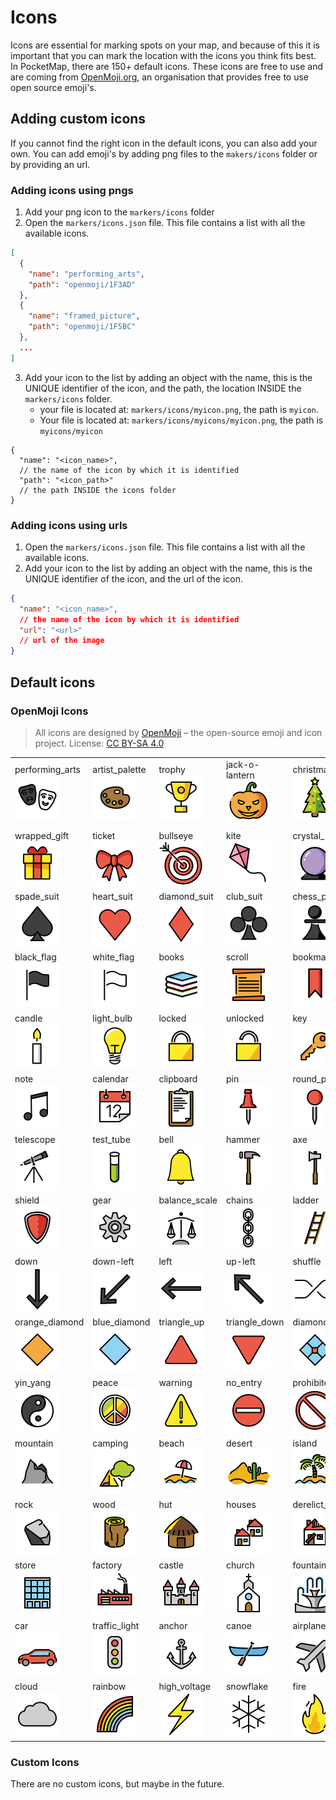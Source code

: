 # Icons

Icons are essential for marking spots on your map, and because of this it is important that you can mark the location
with the icons you think fits best.
In PocketMap, there are 150+ default icons. These icons are free to use and are coming
from [OpenMoji.org](http://openmoji.org/), an organisation that provides free to use open source emoji's.

## Adding custom icons

If you cannot find the right icon in the default icons, you can also add your own. You can add emoji's by adding png
files to the `makers/icons` folder or by providing an url.

### Adding icons using pngs

1. Add your png icon to the `markers/icons` folder
2. Open the `markers/icons.json` file. This file contains a list with all the available icons.

```json
[
  {
    "name": "performing_arts",
    "path": "openmoji/1F3AD"
  },
  {
    "name": "framed_picture",
    "path": "openmoji/1F5BC"
  },
  ...
]
```

3. Add your icon to the list by adding an object with the name, this is the UNIQUE identifier of the icon, and the path,
   the location INSIDE the `markers/icons` folder.
    - your file is located at: `markers/icons/myicon.png`, the path is `myicon`.
    - Your file is located at: `markers/icons/myicons/myicon.png`, the path is `myicons/myicon`

```json5
{
  "name": "<icon_name>",
  // the name of the icon by which it is identified
  "path": "<icon_path>"
  // the path INSIDE the icons folder
}
```

### Adding icons using urls

1. Open the `markers/icons.json` file. This file contains a list with all the available icons.
2. Add your icon to the list by adding an object with the name, this is the UNIQUE identifier of the icon, and the url
   of the icon.

```json
{
  "name": "<icon_name>",
  // the name of the icon by which it is identified
  "url": "<url>"
  // url of the image
}
```

## Default icons

### OpenMoji Icons

> All icons are designed by [OpenMoji](https://openmoji.org/) – the open-source emoji and icon project.
> License: [CC BY-SA 4.0](https://creativecommons.org/licenses/by-sa/4.0/#)

|                                                                                                                            |                                                                                                                          |                                                                                                                      |                                                                                                                          |                                                                                                                              |                                                                                                                        |                                                                                                                          |                                                                                                                      |                                                                                                                          |                                                                                                                              |
|----------------------------------------------------------------------------------------------------------------------------|--------------------------------------------------------------------------------------------------------------------------|----------------------------------------------------------------------------------------------------------------------|--------------------------------------------------------------------------------------------------------------------------|------------------------------------------------------------------------------------------------------------------------------|------------------------------------------------------------------------------------------------------------------------|--------------------------------------------------------------------------------------------------------------------------|----------------------------------------------------------------------------------------------------------------------|--------------------------------------------------------------------------------------------------------------------------|------------------------------------------------------------------------------------------------------------------------------|
| performing_arts<br>[<img alt='performing_arts' src='icons/openmoji/1F3AD.png'>](https://openmoji.org/library/emoji-1F3AD/) | artist_palette<br>[<img alt='artist_palette' src='icons/openmoji/1F3A8.png'>](https://openmoji.org/library/emoji-1F3A8/) | trophy<br>[<img alt='trophy' src='icons/openmoji/1F3C6.png'>](https://openmoji.org/library/emoji-1F3C6/)             | jack-o-lantern<br>[<img alt='jack-o-lantern' src='icons/openmoji/1F383.png'>](https://openmoji.org/library/emoji-1F383/) | christmas_tree<br>[<img alt='christmas_tree' src='icons/openmoji/1F384.png'>](https://openmoji.org/library/emoji-1F384/)     | fireworks<br>[<img alt='fireworks' src='icons/openmoji/1F386.png'>](https://openmoji.org/library/emoji-1F386/)         | firecracker<br>[<img alt='firecracker' src='icons/openmoji/1F9E8.png'>](https://openmoji.org/library/emoji-1F9E8/)       | sparkles<br>[<img alt='sparkles' src='icons/openmoji/2728.png'>](https://openmoji.org/library/emoji-2728/)           | balloon<br>[<img alt='balloon' src='icons/openmoji/1F388.png'>](https://openmoji.org/library/emoji-1F388/)               | party_popper<br>[<img alt='party_popper' src='icons/openmoji/1F389.png'>](https://openmoji.org/library/emoji-1F389/)         |
| wrapped_gift<br>[<img alt='wrapped_gift' src='icons/openmoji/1F381.png'>](https://openmoji.org/library/emoji-1F381/)       | ticket<br>[<img alt='ticket' src='icons/openmoji/1F380.png'>](https://openmoji.org/library/emoji-1F380/)                 | bullseye<br>[<img alt='bullseye' src='icons/openmoji/1F3AF.png'>](https://openmoji.org/library/emoji-1F3AF/)         | kite<br>[<img alt='kite' src='icons/openmoji/1FA81.png'>](https://openmoji.org/library/emoji-1FA81/)                     | crystal_ball<br>[<img alt='crystal_ball' src='icons/openmoji/1F52E.png'>](https://openmoji.org/library/emoji-1F52E/)         | magic_wand<br>[<img alt='magic_wand' src='icons/openmoji/1FA84.png'>](https://openmoji.org/library/emoji-1FA84/)       | game_die<br>[<img alt='game_die' src='icons/openmoji/1F3B2.png'>](https://openmoji.org/library/emoji-1F3B2/)             | puzzle_piece<br>[<img alt='puzzle_piece' src='icons/openmoji/1F9E9.png'>](https://openmoji.org/library/emoji-1F9E9/) | teddy_bear<br>[<img alt='teddy_bear' src='icons/openmoji/1F9F8.png'>](https://openmoji.org/library/emoji-1F9F8/)         | pinata<br>[<img alt='pinata' src='icons/openmoji/1FA85.png'>](https://openmoji.org/library/emoji-1FA85/)                     |
| spade_suit<br>[<img alt='spade_suit' src='icons/openmoji/2660.png'>](https://openmoji.org/library/emoji-2660/)             | heart_suit<br>[<img alt='heart_suit' src='icons/openmoji/2665.png'>](https://openmoji.org/library/emoji-2665/)           | diamond_suit<br>[<img alt='diamond_suit' src='icons/openmoji/2666.png'>](https://openmoji.org/library/emoji-2666/)   | club_suit<br>[<img alt='club_suit' src='icons/openmoji/2663.png'>](https://openmoji.org/library/emoji-2663/)             | chess_pawn<br>[<img alt='chess_pawn' src='icons/openmoji/265F.png'>](https://openmoji.org/library/emoji-265F/)               | fishing_pole<br>[<img alt='fishing_pole' src='icons/openmoji/1F3A3.png'>](https://openmoji.org/library/emoji-1F3A3/)   | tree<br>[<img alt='tree' src='icons/openmoji/1F333.png'>](https://openmoji.org/library/emoji-1F333/)                     | cactus<br>[<img alt='cactus' src='icons/openmoji/1F335.png'>](https://openmoji.org/library/emoji-1F335/)             | chequered_flag<br>[<img alt='chequered_flag' src='icons/openmoji/1F3C1.png'>](https://openmoji.org/library/emoji-1F3C1/) | triangular_flag<br>[<img alt='triangular_flag' src='icons/openmoji/1F6A9.png'>](https://openmoji.org/library/emoji-1F6A9/)   |
| black_flag<br>[<img alt='black_flag' src='icons/openmoji/1F3F4.png'>](https://openmoji.org/library/emoji-1F3F4/)           | white_flag<br>[<img alt='white_flag' src='icons/openmoji/1F3F3.png'>](https://openmoji.org/library/emoji-1F3F3/)         | books<br>[<img alt='books' src='icons/openmoji/1F4DA.png'>](https://openmoji.org/library/emoji-1F4DA/)               | scroll<br>[<img alt='scroll' src='icons/openmoji/1F4DC.png'>](https://openmoji.org/library/emoji-1F4DC/)                 | bookmark<br>[<img alt='bookmark' src='icons/openmoji/1F516.png'>](https://openmoji.org/library/emoji-1F516/)                 | door<br>[<img alt='door' src='icons/openmoji/1F6AA.png'>](https://openmoji.org/library/emoji-1F6AA/)                   | window<br>[<img alt='window' src='icons/openmoji/1FA9F.png'>](https://openmoji.org/library/emoji-1FA9F/)                 | bed<br>[<img alt='bed' src='icons/openmoji/1F6CF.png'>](https://openmoji.org/library/emoji-1F6CF/)                   | camera<br>[<img alt='camera' src='icons/openmoji/1F4F7.png'>](https://openmoji.org/library/emoji-1F4F7/)                 | magnifying_glass<br>[<img alt='magnifying_glass' src='icons/openmoji/1F50D.png'>](https://openmoji.org/library/emoji-1F50D/) |
| candle<br>[<img alt='candle' src='icons/openmoji/1F56F.png'>](https://openmoji.org/library/emoji-1F56F/)                   | light_bulb<br>[<img alt='light_bulb' src='icons/openmoji/1F4A1.png'>](https://openmoji.org/library/emoji-1F4A1/)         | locked<br>[<img alt='locked' src='icons/openmoji/1F512.png'>](https://openmoji.org/library/emoji-1F512/)             | unlocked<br>[<img alt='unlocked' src='icons/openmoji/1F513.png'>](https://openmoji.org/library/emoji-1F513/)             | key<br>[<img alt='key' src='icons/openmoji/1F511.png'>](https://openmoji.org/library/emoji-1F511/)                           | old_key<br>[<img alt='old_key' src='icons/openmoji/1F5DD.png'>](https://openmoji.org/library/emoji-1F5DD/)             | envelope<br>[<img alt='envelope' src='icons/openmoji/2709.png'>](https://openmoji.org/library/emoji-2709/)               | package<br>[<img alt='package' src='icons/openmoji/1F4E6.png'>](https://openmoji.org/library/emoji-1F4E6/)           | money_bag<br>[<img alt='money_bag' src='icons/openmoji/1F4B0.png'>](https://openmoji.org/library/emoji-1F4B0/)           | coin<br>[<img alt='coin' src='icons/openmoji/1FA99.png'>](https://openmoji.org/library/emoji-1FA99/)                         |
| note<br>[<img alt='note' src='icons/openmoji/1F3B5.png'>](https://openmoji.org/library/emoji-1F3B5/)                       | calendar<br>[<img alt='calendar' src='icons/openmoji/1F4C5.png'>](https://openmoji.org/library/emoji-1F4C5/)             | clipboard<br>[<img alt='clipboard' src='icons/openmoji/1F4CB.png'>](https://openmoji.org/library/emoji-1F4CB/)       | pin<br>[<img alt='pin' src='icons/openmoji/1F4CC.png'>](https://openmoji.org/library/emoji-1F4CC/)                       | round_pin<br>[<img alt='round_pin' src='icons/openmoji/1F4CD.png'>](https://openmoji.org/library/emoji-1F4CD/)               | paperclip<br>[<img alt='paperclip' src='icons/openmoji/1F4CE.png'>](https://openmoji.org/library/emoji-1F4CE/)         | coffin<br>[<img alt='coffin' src='icons/openmoji/26B0.png'>](https://openmoji.org/library/emoji-26B0/)                   | headstone<br>[<img alt='headstone' src='icons/openmoji/1FAA6.png'>](https://openmoji.org/library/emoji-1FAA6/)       | placard<br>[<img alt='placard' src='icons/openmoji/1FAA7.png'>](https://openmoji.org/library/emoji-1FAA7/)               | moai<br>[<img alt='moai' src='icons/openmoji/1F5FF.png'>](https://openmoji.org/library/emoji-1F5FF/)                         |
| telescope<br>[<img alt='telescope' src='icons/openmoji/1F52D.png'>](https://openmoji.org/library/emoji-1F52D/)             | test_tube<br>[<img alt='test_tube' src='icons/openmoji/1F9EA.png'>](https://openmoji.org/library/emoji-1F9EA/)           | bell<br>[<img alt='bell' src='icons/openmoji/1F514.png'>](https://openmoji.org/library/emoji-1F514/)                 | hammer<br>[<img alt='hammer' src='icons/openmoji/1F528.png'>](https://openmoji.org/library/emoji-1F528/)                 | axe<br>[<img alt='axe' src='icons/openmoji/1FA93.png'>](https://openmoji.org/library/emoji-1FA93/)                           | pickaxe<br>[<img alt='pickaxe' src='icons/openmoji/26CF.png'>](https://openmoji.org/library/emoji-26CF/)               | hammer_and_pick<br>[<img alt='hammer_and_pick' src='icons/openmoji/2692.png'>](https://openmoji.org/library/emoji-2692/) | sword<br>[<img alt='sword' src='icons/openmoji/1F5E1.png'>](https://openmoji.org/library/emoji-1F5E1/)               | crossed_swords<br>[<img alt='crossed_swords' src='icons/openmoji/2694.png'>](https://openmoji.org/library/emoji-2694/)   | bow_and_arrow<br>[<img alt='bow_and_arrow' src='icons/openmoji/1F3F9.png'>](https://openmoji.org/library/emoji-1F3F9/)       |
| shield<br>[<img alt='shield' src='icons/openmoji/1F6E1.png'>](https://openmoji.org/library/emoji-1F6E1/)                   | gear<br>[<img alt='gear' src='icons/openmoji/2699.png'>](https://openmoji.org/library/emoji-2699/)                       | balance_scale<br>[<img alt='balance_scale' src='icons/openmoji/2696.png'>](https://openmoji.org/library/emoji-2696/) | chains<br>[<img alt='chains' src='icons/openmoji/26D3.png'>](https://openmoji.org/library/emoji-26D3/)                   | ladder<br>[<img alt='ladder' src='icons/openmoji/1FA9C.png'>](https://openmoji.org/library/emoji-1FA9C/)                     | pencil<br>[<img alt='pencil' src='icons/openmoji/270F.png'>](https://openmoji.org/library/emoji-270F/)                 | up<br>[<img alt='up' src='icons/openmoji/2B06.png'>](https://openmoji.org/library/emoji-2B06/)                           | up-right<br>[<img alt='up-right' src='icons/openmoji/2197.png'>](https://openmoji.org/library/emoji-2197/)           | right<br>[<img alt='right' src='icons/openmoji/27A1.png'>](https://openmoji.org/library/emoji-27A1/)                     | down-right<br>[<img alt='down-right' src='icons/openmoji/2198.png'>](https://openmoji.org/library/emoji-2198/)               |
| down<br>[<img alt='down' src='icons/openmoji/2B07.png'>](https://openmoji.org/library/emoji-2B07/)                         | down-left<br>[<img alt='down-left' src='icons/openmoji/2199.png'>](https://openmoji.org/library/emoji-2199/)             | left<br>[<img alt='left' src='icons/openmoji/2B05.png'>](https://openmoji.org/library/emoji-2B05/)                   | up-left<br>[<img alt='up-left' src='icons/openmoji/2196.png'>](https://openmoji.org/library/emoji-2196/)                 | shuffle<br>[<img alt='shuffle' src='icons/openmoji/1F500.png'>](https://openmoji.org/library/emoji-1F500/)                   | dollar<br>[<img alt='dollar' src='icons/openmoji/1F4B2.png'>](https://openmoji.org/library/emoji-1F4B2/)               | orange_circle<br>[<img alt='orange_circle' src='icons/openmoji/1F7E0.png'>](https://openmoji.org/library/emoji-1F7E0/)   | blue_circle<br>[<img alt='blue_circle' src='icons/openmoji/1F535.png'>](https://openmoji.org/library/emoji-1F535/)   | orange_square<br>[<img alt='orange_square' src='icons/openmoji/1F7E7.png'>](https://openmoji.org/library/emoji-1F7E7/)   | blue_square<br>[<img alt='blue_square' src='icons/openmoji/1F7E6.png'>](https://openmoji.org/library/emoji-1F7E6/)           |
| orange_diamond<br>[<img alt='orange_diamond' src='icons/openmoji/1F536.png'>](https://openmoji.org/library/emoji-1F536/)   | blue_diamond<br>[<img alt='blue_diamond' src='icons/openmoji/1F537.png'>](https://openmoji.org/library/emoji-1F537/)     | triangle_up<br>[<img alt='triangle_up' src='icons/openmoji/1F53A.png'>](https://openmoji.org/library/emoji-1F53A/)   | triangle_down<br>[<img alt='triangle_down' src='icons/openmoji/1F53B.png'>](https://openmoji.org/library/emoji-1F53B/)   | diamond_with_dot<br>[<img alt='diamond_with_dot' src='icons/openmoji/1F4A0.png'>](https://openmoji.org/library/emoji-1F4A0/) | hollow_circle<br>[<img alt='hollow_circle' src='icons/openmoji/2B55.png'>](https://openmoji.org/library/emoji-2B55/)   | check<br>[<img alt='check' src='icons/openmoji/2714.png'>](https://openmoji.org/library/emoji-2714/)                     | cross<br>[<img alt='cross' src='icons/openmoji/274C.png'>](https://openmoji.org/library/emoji-274C/)                 | worship<br>[<img alt='worship' src='icons/openmoji/1F9D0.png'>](https://openmoji.org/library/emoji-1F9D0/)               | atom<br>[<img alt='atom' src='icons/openmoji/269B.png'>](https://openmoji.org/library/emoji-269B/)                           |
| yin_yang<br>[<img alt='yin_yang' src='icons/openmoji/262F.png'>](https://openmoji.org/library/emoji-262F/)                 | peace<br>[<img alt='peace' src='icons/openmoji/262E.png'>](https://openmoji.org/library/emoji-262E/)                     | warning<br>[<img alt='warning' src='icons/openmoji/26A0.png'>](https://openmoji.org/library/emoji-26A0/)             | no_entry<br>[<img alt='no_entry' src='icons/openmoji/26D4.png'>](https://openmoji.org/library/emoji-26D4/)               | prohibited<br>[<img alt='prohibited' src='icons/openmoji/1F6AB.png'>](https://openmoji.org/library/emoji-1F6AB/)             | radioactive<br>[<img alt='radioactive' src='icons/openmoji/2622.png'>](https://openmoji.org/library/emoji-2622/)       | biohazard<br>[<img alt='biohazard' src='icons/openmoji/2623.png'>](https://openmoji.org/library/emoji-2623/)             | world<br>[<img alt='world' src='icons/openmoji/1F30D.png'>](https://openmoji.org/library/emoji-1F30D/)               | meridians<br>[<img alt='meridians' src='icons/openmoji/1F310.png'>](https://openmoji.org/library/emoji-1F310/)           | compass<br>[<img alt='compass' src='icons/openmoji/1F9ED.png'>](https://openmoji.org/library/emoji-1F9ED/)                   |
| mountain<br>[<img alt='mountain' src='icons/openmoji/26F0.png'>](https://openmoji.org/library/emoji-26F0/)                 | camping<br>[<img alt='camping' src='icons/openmoji/1F3D5.png'>](https://openmoji.org/library/emoji-1F3D5/)               | beach<br>[<img alt='beach' src='icons/openmoji/1F3D6.png'>](https://openmoji.org/library/emoji-1F3D6/)               | desert<br>[<img alt='desert' src='icons/openmoji/1F3DC.png'>](https://openmoji.org/library/emoji-1F3DC/)                 | island<br>[<img alt='island' src='icons/openmoji/1F3DD.png'>](https://openmoji.org/library/emoji-1F3DD/)                     | national_park<br>[<img alt='national_park' src='icons/openmoji/1F3DE.png'>](https://openmoji.org/library/emoji-1F3DE/) | stadium<br>[<img alt='stadium' src='icons/openmoji/1F3DF.png'>](https://openmoji.org/library/emoji-1F3DF/)               | monument<br>[<img alt='monument' src='icons/openmoji/1F3DB.png'>](https://openmoji.org/library/emoji-1F3DB/)         | construction<br>[<img alt='construction' src='icons/openmoji/1F3D7.png'>](https://openmoji.org/library/emoji-1F3D7/)     | brick<br>[<img alt='brick' src='icons/openmoji/1F9F1.png'>](https://openmoji.org/library/emoji-1F9F1/)                       |
| rock<br>[<img alt='rock' src='icons/openmoji/1FAA8.png'>](https://openmoji.org/library/emoji-1FAA8/)                       | wood<br>[<img alt='wood' src='icons/openmoji/1FAB5.png'>](https://openmoji.org/library/emoji-1FAB5/)                     | hut<br>[<img alt='hut' src='icons/openmoji/1F6D6.png'>](https://openmoji.org/library/emoji-1F6D6/)                   | houses<br>[<img alt='houses' src='icons/openmoji/1F3D8.png'>](https://openmoji.org/library/emoji-1F3D8/)                 | derelict_house<br>[<img alt='derelict_house' src='icons/openmoji/1F3DA.png'>](https://openmoji.org/library/emoji-1F3DA/)     | house<br>[<img alt='house' src='icons/openmoji/1F3E0.png'>](https://openmoji.org/library/emoji-1F3E0/)                 | office<br>[<img alt='office' src='icons/openmoji/1F3E2.png'>](https://openmoji.org/library/emoji-1F3E2/)                 | hospital<br>[<img alt='hospital' src='icons/openmoji/1F3EF.png'>](https://openmoji.org/library/emoji-1F3EF/)         | bank<br>[<img alt='bank' src='icons/openmoji/1F3E6.png'>](https://openmoji.org/library/emoji-1F3E6/)                     | school<br>[<img alt='school' src='icons/openmoji/1F3EB.png'>](https://openmoji.org/library/emoji-1F3EB/)                     |
| store<br>[<img alt='store' src='icons/openmoji/1F3EC.png'>](https://openmoji.org/library/emoji-1F3EC/)                     | factory<br>[<img alt='factory' src='icons/openmoji/1F3ED.png'>](https://openmoji.org/library/emoji-1F3ED/)               | castle<br>[<img alt='castle' src='icons/openmoji/1F3F0.png'>](https://openmoji.org/library/emoji-1F3F0/)             | church<br>[<img alt='church' src='icons/openmoji/26EA.png'>](https://openmoji.org/library/emoji-26EA/)                   | fountain<br>[<img alt='fountain' src='icons/openmoji/26F2.png'>](https://openmoji.org/library/emoji-26F2/)                   | tent<br>[<img alt='tent' src='icons/openmoji/26FA.png'>](https://openmoji.org/library/emoji-26FA/)                     | city<br>[<img alt='city' src='icons/openmoji/1F3D9.png'>](https://openmoji.org/library/emoji-1F3D9/)                     | playground<br>[<img alt='playground' src='icons/openmoji/1F6DD.png'>](https://openmoji.org/library/emoji-1F6DD/)     | circus<br>[<img alt='circus' src='icons/openmoji/1F3AA.png'>](https://openmoji.org/library/emoji-1F3AA/)                 | train<br>[<img alt='train' src='icons/openmoji/1F686.png'>](https://openmoji.org/library/emoji-1F686/)                       |
| car<br>[<img alt='car' src='icons/openmoji/1F697.png'>](https://openmoji.org/library/emoji-1F697/)                         | traffic_light<br>[<img alt='traffic_light' src='icons/openmoji/1F6A6.png'>](https://openmoji.org/library/emoji-1F6A6/)   | anchor<br>[<img alt='anchor' src='icons/openmoji/2693.png'>](https://openmoji.org/library/emoji-2693/)               | canoe<br>[<img alt='canoe' src='icons/openmoji/1F6F6.png'>](https://openmoji.org/library/emoji-1F6F6/)                   | airplane<br>[<img alt='airplane' src='icons/openmoji/2708.png'>](https://openmoji.org/library/emoji-2708/)                   | satellite<br>[<img alt='satellite' src='icons/openmoji/1F6F0.png'>](https://openmoji.org/library/emoji-1F6F0/)         | rocket<br>[<img alt='rocket' src='icons/openmoji/1F680.png'>](https://openmoji.org/library/emoji-1F680/)                 | moon<br>[<img alt='moon' src='icons/openmoji/1F319.png'>](https://openmoji.org/library/emoji-1F319/)                 | sun<br>[<img alt='sun' src='icons/openmoji/2600.png'>](https://openmoji.org/library/emoji-2600/)                         | star<br>[<img alt='star' src='icons/openmoji/2B50.png'>](https://openmoji.org/library/emoji-2B50/)                           |
| cloud<br>[<img alt='cloud' src='icons/openmoji/2601.png'>](https://openmoji.org/library/emoji-2601/)                       | rainbow<br>[<img alt='rainbow' src='icons/openmoji/1F308.png'>](https://openmoji.org/library/emoji-1F308/)               | high_voltage<br>[<img alt='high_voltage' src='icons/openmoji/26A1.png'>](https://openmoji.org/library/emoji-26A1/)   | snowflake<br>[<img alt='snowflake' src='icons/openmoji/2744.png'>](https://openmoji.org/library/emoji-2744/)             | fire<br>[<img alt='fire' src='icons/openmoji/1F525.png'>](https://openmoji.org/library/emoji-1F525/)                         | signpost<br>[<img alt='signpost' src='icons/openmoji/E094.png'>](https://openmoji.org/library/emoji-E094/)             | transmission<br>[<img alt='transmission' src='icons/openmoji/E0A1.png'>](https://openmoji.org/library/emoji-E0A1/)       | location<br>[<img alt='location' src='icons/openmoji/E0A9.png'>](https://openmoji.org/library/emoji-E0A9/)           | bread<br>[<img alt='bread' src='icons/openmoji/E0CA.png'>](https://openmoji.org/library/emoji-E0CA/)                     | town<br>[<img alt='town' src='icons/openmoji/E203.png'>](https://openmoji.org/library/emoji-E203/)                           |


### Custom Icons

There are no custom icons, but maybe in the future.